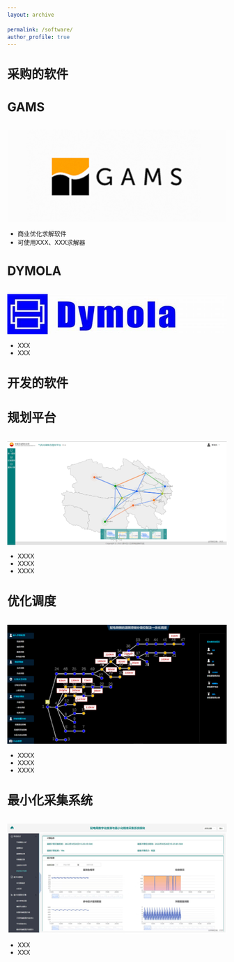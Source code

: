 ```yaml
---
layout: archive

permalink: /software/
author_profile: true
---
```


采购的软件
======

GAMS
======
<br/><img src='/images/123.png'> 
* 商业优化求解软件
* 可使用XXX、XXX求解器


DYMOLA
======
<br/><img src='/images/dymola.png'> 
* XXX
* XXX






开发的软件
======

规划平台
======
  <br/><img src='/images/规划.png'>
* XXXX
* XXXX
* XXXX


优化调度
======
  <br/><img src='/images/优化调度.png'>
* XXXX
* XXXX
* XXXX

最小化采集系统
======
<br/><img src='/images/最小化采集.jpg'> 
* XXX
* XXX

